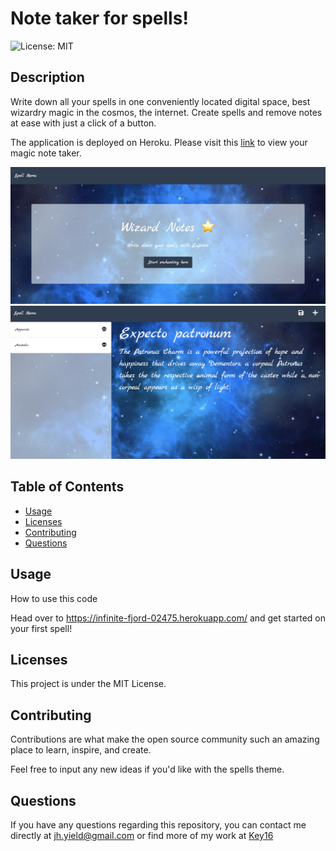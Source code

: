 # Note taker for spells!

![License: MIT](https://img.shields.io/badge/License-MIT-yellow.svg)
## Description
Write down all your spells in one conveniently located digital space, best wizardry magic in the cosmos, the internet. Create spells and remove notes at ease with just a click of a button.

The application is deployed on Heroku. Please visit this [link](https://infinite-fjord-02475.herokuapp.com/) to view your magic note taker.

![IndexPage](./assets/Indexpage.png)
![NotesPage](./assets/Notespage.png)

## Table of Contents

* [Usage](#usage)
* [Licenses](#licenses)
* [Contributing](#contributing)
* [Questions](#questions)


## Usage
How to use this code

Head over to https://infinite-fjord-02475.herokuapp.com/ and get started on your first spell!

## Licenses
This project is under the MIT License.

## Contributing
Contributions are what make the open source community such an amazing place to learn, inspire, and create. 

Feel free to input any new ideas if you'd like with the spells theme.


## Questions

If you have any questions regarding this repository, you can contact me directly at jh.yield@gmail.com or find more of my work at [Key16](https://github.com/Key16)